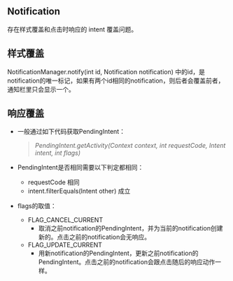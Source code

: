 ## Notification
存在样式覆盖和点击时响应的 intent 覆盖问题。

## 样式覆盖
NotificationManager.notify(int id, Notification notification) 中的id，是notification的唯一标记，如果有两个id相同的notification，则后者会覆盖前者，通知栏里只会显示一个。

## 响应覆盖
- 一般通过如下代码获取PendingIntent：
    > *PendingIntent.getActivity(Context context, int requestCode, Intent intent, int flags)*

- PendingIntent是否相同需要以下判定都相同：
    - requestCode 相同 
    - intent.filterEquals(Intent other) 成立

- flags的取值：
    - FLAG_CANCEL_CURRENT
        + 取消之前notification的PendingIntent，并为当前的notification创建		新的。点击之前的notification会无响应。
    - FLAG_UPDATE_CURRENT
        + 用新notification的PendingIntent，更新之前notification的				PendingIntent。点击之前的notification会跟点击随后的响应动作一样。